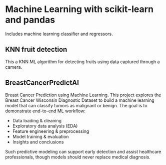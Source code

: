 # Machine Learning with scikit-learn and pandas

Includes machine learning classifier and regressors.

## KNN fruit detection

This a KNN ML algorithm for detecting fruits using data captured through a camera.

## BreastCancerPredictAI

Breast Cancer Prediction using Machine Learning.
This project explores the Breast Cancer Wisconsin Diagnostic Dataset to build a machine learning model that can classify tumors as malignant or benign. The goal is to demonstrate end-to-end ML workflow:

- Data loading & cleaning
- Exploratory data analysis (EDA)
- Feature engineering & preprocessing
- Model training & evaluation
- Insights and conclusions

  
Such predictive modeling can support early detection and assist healthcare professionals, though models should never replace medical diagnosis.
